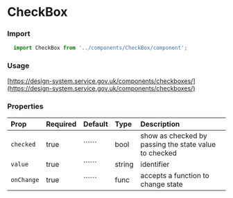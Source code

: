 CheckBox
==========

### Import
```js
  import CheckBox from '../components/CheckBox/component';
```
<!-- STORY -->

### Usage

[https://design-system.service.gov.uk/components/checkboxes/](https://design-system.service.gov.uk/components/checkboxes/)

### Properties
Prop | Required | Default | Type | Description
:--- | :------- | :------ | :--- | :----------
`checked` | true | `````` | bool |  show as checked by passing the state value to checked
`value` | true | `````` | string |  identifier
`onChange` | true | `````` | func |  accepts a function to change state